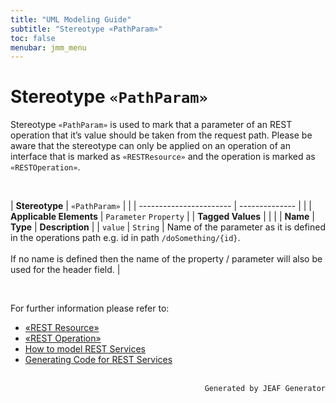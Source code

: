 ```yaml
---
title: "UML Modeling Guide"
subtitle: "Stereotype «PathParam»"
toc: false
menubar: jmm_menu
---
```


# Stereotype `«PathParam»`
Stereotype `«PathParam»` is used to mark that a parameter of an REST operation that it’s value should be taken from the request path. Please be aware that the stereotype can only be applied on an operation of an interface that is marked as `«RESTResource»` and the operation is marked as `«RESTOperation»`.

<br>

| **Stereotype**          | `«PathParam»` | |
| ----------------------- | -------------- | |
| **Applicable Elements** | `Parameter` `Property`        |
| **Tagged Values**       |                       |                                                                                                                                                                                                          |
| **Name**                | **Type**              | **Description**                                                                                                                                                                                          |
| `value`   | `String` | Name of the parameter as it is defined in the operations path e.g. id in path `/doSomething/{id}`.<br><br>If no name is defined then the name of the property / parameter will also be used for the header field. |

<br>

For further information please refer to:
- [«REST Resource»](/uml-modeling-guide/jmm/RESTResource)
- [«REST Operation»](/uml-modeling-guide/jmm/RESTOperation)
- [How to model REST Services](/uml-modeling-guide/how-tos/how-to-model-rest-service-apis)
- [Generating Code for REST Services](/developer-guide/code-for-jeaf-services/)


<br>

<div style="text-align: right"><code>Generated by JEAF Generator</code></div>

    